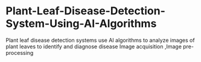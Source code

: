 # Plant-Leaf-Disease-Detection-System-Using-AI-Algorithms
Plant leaf disease detection systems use AI algorithms to analyze images of plant leaves to identify and diagnose disease  Image acquisition ,Image  pre-processing

